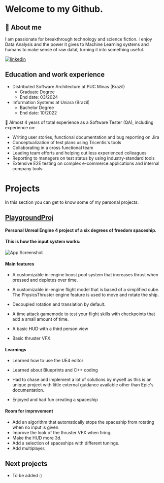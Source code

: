 
# Welcome to my Github.
## 🚀 About me
I am passionate for breakthrough technology and science fiction. I enjoy Data Analysis and the power it gives to Machine Learning systems and humans to make sense of raw datal, turning it into something useful.


[![linkedin](https://img.shields.io/badge/linkedin-0A66C2?style=for-the-badge&logo=linkedin&logoColor=white)](https://www.linkedin.com/in/matheus-perches/)


## Education and work experience
- Distributed Software Architecture at PUC Minas (Brazil)
    - Graduate Degree
    - End date: 03/2024
- Information Systems  at Uniara (Brazil)
    - Bachelor Degree
    - End date: 10/2022

🧠 Almost 4 years of total experience as a Software Tester (QA), including experience on:
- Writing user stories, functional documentation and bug reporting on Jira
- Conceptualization of test plans using Tricentis's tools
- Collaborating in a cross functional team
- Leading team efforts and helping out less experienced colleagues 
- Reporting to managers on test status by using industry-standard tools
- Extensive E2E testing on complex e-commerce applications and internal company tools


# Projects
 In this section you can get to know some of my personal projects.

## [PlaygroundProj](https://github.com/matheusperches/PlaygroundProj)

#### Personal Unreal Engine 4 project of a six degrees of freedom spaceship.

#### This is how the input system works:

![App Screenshot](https://raw.githubusercontent.com/matheusperches/matheusperches.github.io/main/sfcs.jpg)

#### Main features

- A customizable in-engine boost pool system that increases thrust when pressed and depletes over time.

- A customizable in-engine flight model that is based of a simplified cube. The PhysicsThruster engine feature is used to move and rotate the ship.

- Decoupled rotation and translation by default.

- A time attack gamemode to test your flight skills with checkpoints that add a small amount of time. 

- A basic HUD with a third person view

- Basic thruster VFX.

#### Learnings
- Learned how to use the UE4 editor

- Learned about Blueprints and C++ coding 

- Had to chase and implement a lot of solutions by myself as this is an unique project with little external guidance available other than Epic's documentation.

- Enjoyed and had fun creating a spaceship

#### Room for improvement
- Add an algorithm that automatically stops the spaceship from rotating when no input is given.
- Improve the look of the thruster VFX when firing. 
- Make the HUD more 3d. 
- Add a selection of spaceships with different tunings.
- Add multiplayer.
## Next projects

- To be added :) 

